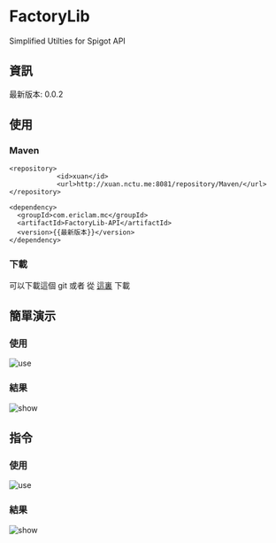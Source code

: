 # FactoryLib
Simplified Utilties for Spigot API

## 資訊

最新版本: 0.0.2

## 使用

### Maven

```mxml
<repository>
            <id>xuan</id>
            <url>http://xuan.nctu.me:8081/repository/Maven/</url>
</repository>
```
```mxml
<dependency>
  <groupId>com.ericlam.mc</groupId>
  <artifactId>FactoryLib-API</artifactId>
  <version>{{最新版本}}</version>
</dependency>
```

### 下載

可以下載這個 git 或者 從 [這裏]() 下載 

## 簡單演示

### 使用

![use](https://media.discordapp.net/attachments/589476214612164619/639462207889080360/unknown.png)

### 結果

![show](https://i.gyazo.com/f77a8fb6f2d06e10ec50f2f2be05b1fb.gif)

## 指令

### 使用

![use](https://cdn.discordapp.com/attachments/319130087167492096/642714438662750219/unknown.png)

### 結果

![show](https://media.discordapp.net/attachments/557111194457079829/642040880412360705/unknown.png)
